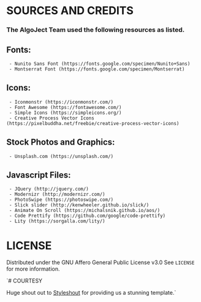 # SOURCES AND CREDITS

### The AlgoJect Team used the following resources as listed.


## Fonts:
```
 - Nunito Sans Font (https://fonts.google.com/specimen/Nunito+Sans)
 - Montserrat Font (https://fonts.google.com/specimen/Montserrat)
```
## Icons:
```
 - Iconmonstr (https://iconmonstr.com/)
 - Font Awesome (https://fontawesome.com/)
 - Simple Icons (https://simpleicons.org/)
 - Creative Process Vector Icons (https://pixelbuddha.net/freebie/creative-process-vector-icons)
```

## Stock Photos and Graphics:
```
 - Unsplash.com (https://unsplash.com/)
```
 
## Javascript Files:
```
 - JQuery (http://jquery.com/)
 - Modernizr (http://modernizr.com/)
 - PhotoSwipe (https://photoswipe.com/)
 - Slick slider (http://kenwheeler.github.io/slick/)
 - Animate On Scroll (https://michalsnik.github.io/aos/)
 - Code Prettify (https://github.com/google/code-prettify)
 - Lity (https://sorgalla.com/lity/)
```

# LICENSE

Distributed under the GNU Affero General Public License v3.0
See `LICENSE` for more information.

`# COURTESY

Huge shout out to [Styleshout](https://www.styleshout.com/) for providing us a stunning template.`
